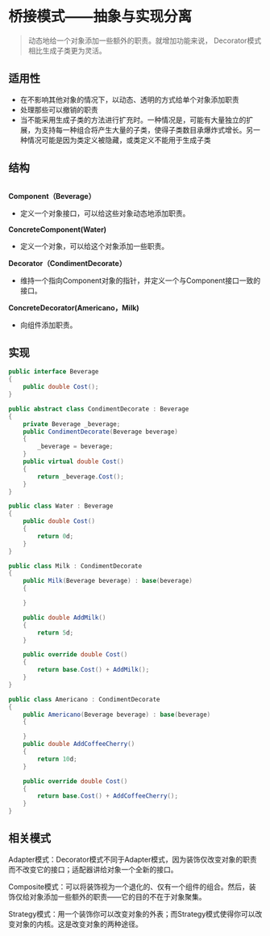 # 桥接模式——抽象与实现分离

> 动态地给一个对象添加一些额外的职责。就增加功能来说， Decorator模式相比生成子类更为灵活。

## 适用性

- 在不影响其他对象的情况下，以动态、透明的方式给单个对象添加职责
- 处理那些可以撤销的职责
- 当不能采用生成子类的方法进行扩充时。一种情况是，可能有大量独立的扩展，为支持每一种组合将产生大量的子类，使得子类数目承爆炸式增长。另一种情况可能是因为类定义被隐藏，或类定义不能用于生成子类

## 结构

<img :src="$withBase('/design/design_pattern/09Decorato.png')" />

**Component（Beverage）**

- 定义一个对象接口，可以给这些对象动态地添加职责。

**ConcreteComponent(Water)**

- 定义一个对象，可以给这个对象添加一些职责。

**Decorator（CondimentDecorate）**

- 维持一个指向Component对象的指针，并定义一个与Component接口一致的接口。

**ConcreteDecorator(Americano，Milk)**

- 向组件添加职责。



## 实现

```c#
public interface Beverage
{
    public double Cost();
}
```

```c#
public abstract class CondimentDecorate : Beverage
{
    private Beverage _beverage;
    public CondimentDecorate(Beverage beverage) 
    {
        _beverage = beverage;
    }
    public virtual double Cost()
    {
        return _beverage.Cost();
    }
}
```

```c#
public class Water : Beverage
{
    public double Cost()
    {
        return 0d;
    }
}
```

```c#
public class Milk : CondimentDecorate
{
    public Milk(Beverage beverage) : base(beverage)
    {

    }

    public double AddMilk()
    {
        return 5d;
    }

    public override double Cost()
    {
        return base.Cost() + AddMilk();
    }
}
```

```c#
public class Americano : CondimentDecorate
{
    public Americano(Beverage beverage) : base(beverage)
    {

    }
    public double AddCoffeeCherry()
    {
        return 10d;
    }

    public override double Cost()
    {
        return base.Cost() + AddCoffeeCherry();
    }
}
```
## 相关模式

Adapter模式：Decorator模式不同于Adapter模式，因为装饰仅改变对象的职责而不改变它的接口；适配器讲给对象一个全新的接口。

Composite模式：可以将装饰视为一个退化的、仅有一个组件的组合。然后，装饰仅给对象添加一些额外的职责——它的目的不在于对象聚集。

Strategy模式：用一个装饰你可以改变对象的外表；而Strategy模式使得你可以改变对象的内核。这是改变对象的两种途径。